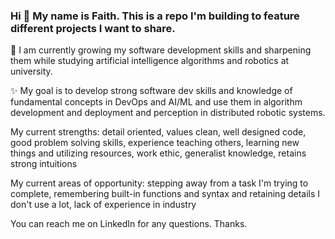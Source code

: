 ### Hi 👋 My name is Faith. This is a repo I'm building to feature different projects I want to share.

🌱 I am currently growing my software development skills and sharpening them while studying artificial intelligence algorithms and robotics at university. 

✨ My goal is to develop strong software dev skills and knowledge of fundamental concepts in DevOps and AI/ML and use them in algorithm development and deployment and perception in distributed robotic systems. 

My current strengths: detail oriented, values clean, well designed code, good problem solving skills, experience teaching others, learning new things and utilizing resources, work ethic, generalist knowledge, retains strong intuitions

My current areas of opportunity: stepping away from a task I'm trying to complete, remembering built-in functions and syntax and retaining details I don't use a lot, lack of experience in industry

You can reach me on LinkedIn for any questions. Thanks. 

<!--
**faithdennis/faithdennis** is a ✨ _special_ ✨ repository because its `README.md` (this file) appears on your GitHub profile.

Here are some ideas to get you started:

- 🔭 I’m currently working on ...
- 🌱 I’m currently learning ...
- 👯 I’m looking to collaborate on ...
- 🤔 I’m looking for help with ...
- 💬 Ask me about ...
- 📫 How to reach me: ...
- 😄 Pronouns: ...
- ⚡ Fun fact: ...
-->
